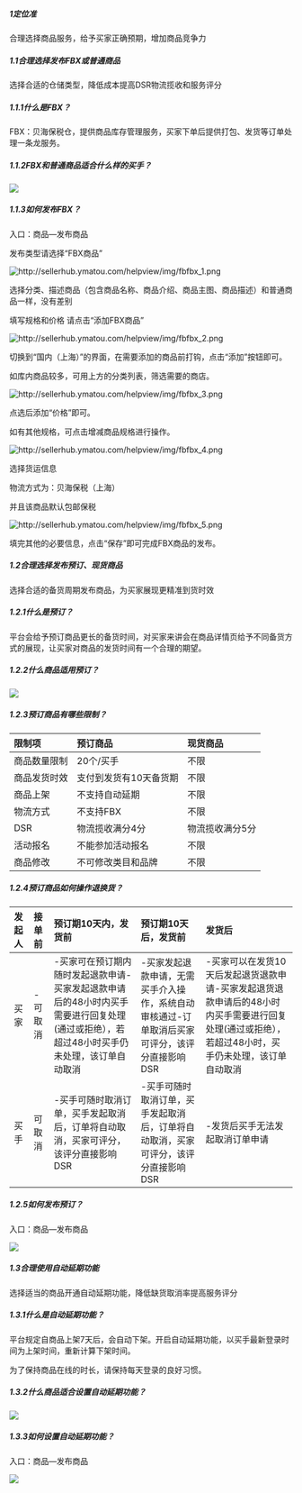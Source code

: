 ##### 1定位准

合理选择商品服务，给予买家正确预期，增加商品竞争力

##### 1.1合理选择发布FBX或普通商品

选择合适的仓储类型，降低成本提高DSR物流揽收和服务评分

##### 1.1.1什么是FBX？

FBX：贝海保税仓，提供商品库存管理服务，买家下单后提供打包、发货等订单处理一条龙服务。

##### 1.1.2FBX和普通商品适合什么样的买手？

![](商品管理.fld/image002.png)

##### 1.1.3如何发布FBX？

入口：商品—发布商品

发布类型请选择“FBX商品”

![](商品管理.fld/image004.png "http://sellerhub.ymatou.com/helpview/img/fbfbx\_1.png")

选择分类、描述商品（包含商品名称、商品介绍、商品主图、商品描述）和普通商品一样，没有差别

填写规格和价格 请点击“添加FBX商品”

![](商品管理.fld/image006.png "http://sellerhub.ymatou.com/helpview/img/fbfbx\_2.png")

切换到“国内（上海）”的界面，在需要添加的商品前打钩，点击“添加”按钮即可。

如库内商品较多，可用上方的分类列表，筛选需要的商店。

![](商品管理.fld/image008.png "http://sellerhub.ymatou.com/helpview/img/fbfbx\_3.png")

点选后添加“价格”即可。

如有其他规格，可点击增减商品规格进行操作。

![](商品管理.fld/image010.png "http://sellerhub.ymatou.com/helpview/img/fbfbx\_4.png")

选择货运信息

物流方式为：贝海保税（上海）

并且该商品默认包邮保税

![](商品管理.fld/image012.png "http://sellerhub.ymatou.com/helpview/img/fbfbx\_5.png")

填完其他的必要信息，点击“保存”即可完成FBX商品的发布。

##### 1.2合理选择发布预订、现货商品

选择合适的备货周期发布商品，为买家展现更精准到货时效

##### 1.2.1什么是预订？

平台会给予预订商品更长的备货时间，对买家来讲会在商品详情页给予不同备货方式的展现，让买家对商品的发货时间有一个合理的期望。

##### 1.2.2什么商品适用预订？

![](商品管理.fld/image014.png)

##### 1.2.3预订商品有哪些限制？

| **限制项** | **预订商品** | **现货商品** |
| :--- | :--- | :--- |
| 商品数量限制 | 20个/买手 | 不限 |
| 商品发货时效 | 支付到发货有10天备货期 | 不限 |
| 商品上架 | 不支持自动延期 | 不限 |
| 物流方式 | 不支持FBX | 不限 |
| DSR | 物流揽收满分4分 | 物流揽收满分5分 |
| 活动报名 | 不能参加活动报名 | 不限 |
| 商品修改 | 不可修改类目和品牌 | 不限 |

##### 1.2.4预订商品如何操作退换货？

| **发起人** | **接单前** | **预订期10天内，发货前** | **预订期10天后，发货前** | **发货后** |
| :--- | :--- | :--- | :--- | :--- |
| 买家 | -可取消 | -买家可在预订期内随时发起退款申请-买家发起退款申请后的48小时内买手需要进行回复处理\(通过或拒绝），若超过48小时买手仍未处理，该订单自动取消 | -买家发起退款申请，无需买手介入操作，系统自动审核通过-订单取消后买家可评分，该评分直接影响DSR | -买家可以在发货10天后发起退货退款申请-买家发起退货退款申请后的48小时内买手需要进行回复处理\(通过或拒绝），若超过48小时，买手仍未处理，该订单自动取消 |
| 买手 | 可取消 | -买手可随时取消订单，买手发起取消后，订单将自动取消，买家可评分，该评分直接影响DSR | -买手可随时取消订单，买手发起取消后，订单将自动取消，买家可评分，该评分直接影响DSR | -发货后买手无法发起取消订单申请 |

##### 1.2.5如何发布预订？

入口：商品—发布商品

![](商品管理.fld/image016.png)

##### 1.3合理使用自动延期功能

选择适当的商品开通自动延期功能，降低缺货取消率提高服务评分

##### 1.3.1什么是自动延期功能？

平台规定自商品上架7天后，会自动下架。开启自动延期功能，以买手最新登录时间为上架时间，重新计算下架时间。

为了保持商品在线的时长，请保持每天登录的良好习惯。

##### 1.3.2什么商品适合设置自动延期功能？

![](商品管理.fld/image018.png)

##### 1.3.3如何设置自动延期功能？

入口：商品—发布商品

![](商品管理.fld/image020.png)

